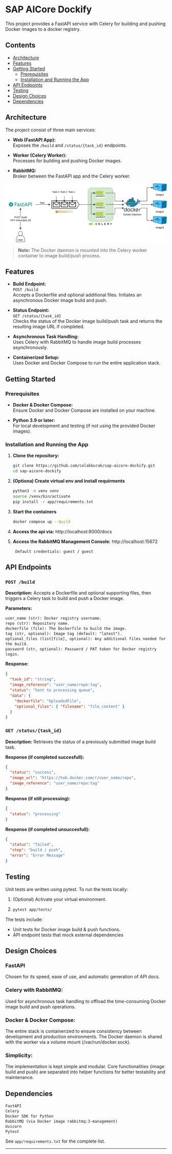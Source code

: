 # SAP AICore Dockify

This project provides a FastAPI service with Celery for building and pushing Docker images to a docker registry.


## Contents

- [Architecture](#architecture)
- [Features](#features)
- [Getting Started](#getting-started)
  - [Prerequisites](#prerequisites)
  - [Installation and Running the App](#installation-and-running-the-app)
- [API Endpoints](#api-endpoints)
- [Testing](#testing)
- [Design Choices](#design-choices)
- [Dependencies](#dependencies)

## Architecture

The project consist of three main services:

- **Web (FastAPI App):**  
Exposes the `/build` and `/status/{task_id}` endpoints.

- **Worker (Celery Worker):**  
Processes for building and pushing Docker images.

- **RabbitMQ:**  
Broker between the FastAPI app and the Celery worker.

![Architecture Diagram](docs/img/app-diagram.drawio.jpg)

> **Note:** The Docker daemon is mounted into the Celery worker container to image build/push process.

## Features

- **Build Endpoint:**  
  `POST /build`  
  Accepts a Dockerfile and optional additional files. Initiates an asynchronous Docker image build and push.

- **Status Endpoint:**  
  `GET /status/{task_id}`  
  Checks the status of the Docker image build/push task and returns the resulting image URL if completed.

- **Asynchronous Task Handling:**  
  Uses Celery with RabbitMQ to handle image build processes asynchronously.

- **Containerized Setup:**  
  Uses Docker and Docker Compose to run the entire application stack.


## Getting Started

### Prerequisites

- **Docker & Docker Compose:**  
  Ensure Docker and Docker Compose are installed on your machine.

- **Python 3.9 or later:**  
  For local development and testing (if not using the provided Docker images).

### Installation and Running the App

1. **Clone the repository:**
   ```bash
   git clone https://github.com/colakburak/sap-aicore-dockify.git
   cd sap-aicore-dockify
   ```
2. **(Optiona) Create virtual env and install requirments**
    ```bash
    python3 -m venv venv
    source /venv/bin/activate
    pip install -r app/requirements.txt 
    ```
3. **Start the containers**

    ```bash
    docker compose up --build
    ```

3. **Access the api via:** http://localhost:8000/docs

4. **Access the RabbitMQ Management Console:** http://localhost:15672

        Default credentials: guest / guest


## API Endpoints

### `POST /build`
**Description:** Accepts a Dockerfile and optional supporting files, then triggers a Celery task to build and push a Docker image.

**Parameters:**

    user_name (str): Docker registry username.
    repo (str): Repository name.
    dockerfile (file): The Dockerfile to build the image.
    tag (str, optional): Image tag (default: "latest").
    optional_files (list[file], optional): Any additional files needed for the build.
    password (str, optional): Password / PAT token for Docker registry login.

**Response:**

```json
{
  "task_id": "string",
  "image_reference": "user_name/repo:tag",
  "status": "Sent to processing queue",
  "data": {
    "dockerfile": "UploadedFile",
    "optional_files": { "filename": "file_content" }
  }
}
```

### `GET /status/{task_id}`
**Description:** Retrieves the status of a previously submitted image build task.

**Response (if completed succesfull):**
```json
{
  "status": "success",
  "image_url": "https://hub.docker.com/r/user_name/repo",
  "image_reference": "user_name/repo:tag"
}
```
**Response (if still processing):**
```json
{
  "status": "processing"
}
```

**Response (if completed unsuccesfull):**
```json
{
  "status": "failed",
  "step": "build / push",
  "error": "Error Message"
}
```


## Testing
Unit tests are written using pytest. To run the tests locally:
1. (Optional) Activate your virtual environment.

2.
    ```bash
    pytest app/tests/
    ```

The tests include:
- Unit tests for Docker image build & push functions.
- API endpoint tests that mock external dependencies


## Design Choices

### FastAPI
Chosen for its speed, ease of use, and automatic generation of API docs.

### Celery with RabbitMQ:
Used for asynchronous task handling to offload the time-consuming Docker image build and push operations.

### Docker & Docker Compose:
The entire stack is containerized to ensure consistency between development and production environments.
The Docker daemon is shared with the worker via a volume mount (/var/run/docker.sock).

### Simplicity:
The implementation is kept simple and modular. Core functionalities (image build and push) are separated into helper functions for better testability and maintenance.

## Dependencies

    FastAPI
    Celery
    Docker SDK for Python
    RabbitMQ (via Docker image rabbitmq:3-management)
    Uvicorn
    Pytest

See `app/requirements.txt` for the complete list.

---